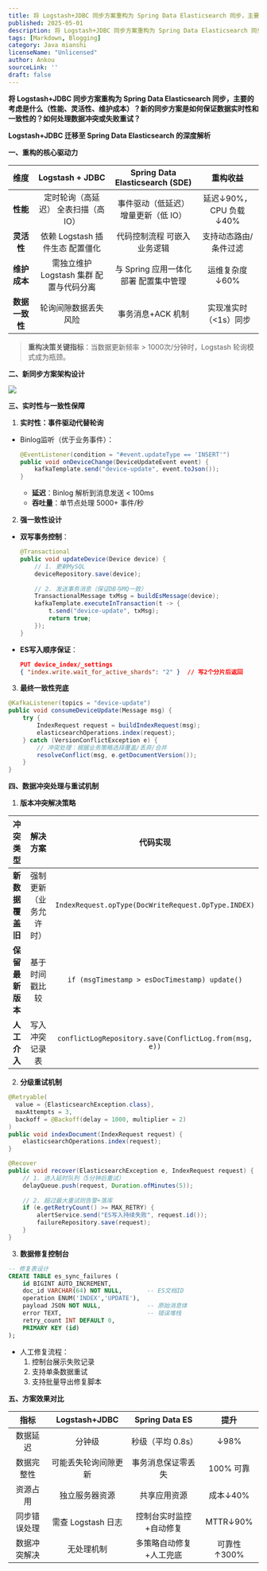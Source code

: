 ```yaml
---
title: 将 Logstash+JDBC 同步方案重构为 Spring Data Elasticsearch 同步，主要的考虑是什么（性能、灵活性、维护成本）？新的同步方案是如何保证数据实时性和一致性的？如何处理数据冲突或失败重试
published: 2025-05-01
description: 将 Logstash+JDBC 同步方案重构为 Spring Data Elasticsearch 同步，主要的考虑是什么（性能、灵活性、维护成本）？新的同步方案是如何保证数据实时性和一致性的？如何处理数据冲突或失败重试
tags: [Markdown, Blogging]
category: Java mianshi
licenseName: "Unlicensed"
author: Ankou
sourceLink: ''
draft: false
---
```

**将 Logstash+JDBC 同步方案重构为 Spring Data Elasticsearch 同步，主要的考虑是什么（性能、灵活性、维护成本）？新的同步方案是如何保证数据实时性和一致性的？如何处理数据冲突或失败重试？**

**Logstash+JDBC 迁移至 Spring Data Elasticsearch 的深度解析**

**一、重构的核心驱动力**

|    **维度**    |           **Logstash + JDBC**           |  **Spring Data Elasticsearch (SDE)**  |      **重构收益**      |
| :------------: | :-------------------------------------: | :-----------------------------------: | :--------------------: |
|    **性能**    |  定时轮询（高延迟） 全表扫描（高 IO）   | 事件驱动（低延迟） 增量更新（低 IO）  | 延迟↓90%，CPU 负载↓40% |
|   **灵活性**   |     依赖 Logstash 插件生态 配置僵化     |      代码控制流程 可嵌入业务逻辑      | 支持动态路由/条件过滤  |
|  **维护成本**  | 需独立维护 Logstash 集群 配置与代码分离 | 与 Spring 应用一体化部署 配置集中管理 |     运维复杂度↓60%     |
| **数据一致性** |          轮询间隙数据丢失风险           |           事务消息+ACK 机制           | 实现准实时（<1s）同步  |

> **重构决策关键指标**：当数据更新频率 > 1000次/分钟时，Logstash 轮询模式成为瓶颈。

**二、新同步方案架构设计**

![](/q_img/新同步方案架构设计.png)

**三、实时性与一致性保障**

1. **实时性：事件驱动代替轮询**

- Binlog监听（优于业务事件）：

  ```java
  @EventListener(condition = "#event.updateType == 'INSERT'")
  public void onDeviceChange(DeviceUpdateEvent event) {
      kafkaTemplate.send("device-update", event.toJson());
  }
  ```

  - **延迟**：Binlog 解析到消息发送 < 100ms
  - **吞吐量**：单节点处理 5000+ 事件/秒

2. **强一致性设计**

- **双写事务控制**：

  ```java
  @Transactional
  public void updateDevice(Device device) {
      // 1. 更新MySQL
      deviceRepository.save(device); 
      
      // 2. 发送事务消息（保证DB与MQ一致）
      TransactionalMessage txMsg = buildEsMessage(device);
      kafkaTemplate.executeInTransaction(t -> {
          t.send("device-update", txMsg);
          return true;
      });
  }
  ```

- **ES写入顺序保证**：

  ```json
  PUT device_index/_settings
  { "index.write.wait_for_active_shards": "2" }  // 写2个分片后返回
  ```

3. **最终一致性兜底**

```java
@KafkaListener(topics = "device-update")
public void consumeDeviceUpdate(Message msg) {
    try {
        IndexRequest request = buildIndexRequest(msg);
        elasticsearchOperations.index(request);
    } catch (VersionConflictException e) {
        // 冲突处理：根据业务策略选择覆盖/丢弃/合并
        resolveConflict(msg, e.getDocumentVersion()); 
    }
}
```

**四、数据冲突处理与重试机制**

1. **版本冲突解决策略**

|   **冲突类型**   |        解决方案        |                        代码实现                        |
| :--------------: | :--------------------: | :----------------------------------------------------: |
| **新数据覆盖旧** | 强制更新（业务允许时） |  `IndexRequest.opType(DocWriteRequest.OpType.INDEX)`   |
| **保留最新版本** |     基于时间戳比较     |     `if (msgTimestamp > esDocTimestamp) update()`      |
|   **人工介入**   |     写入冲突记录表     | `conflictLogRepository.save(ConflictLog.from(msg, e))` |

2. **分级重试机制**

```java
@Retryable(
  value = {ElasticsearchException.class},
  maxAttempts = 3, 
  backoff = @Backoff(delay = 1000, multiplier = 2)
)
public void indexDocument(IndexRequest request) {
    elasticsearchOperations.index(request);
}

@Recover
public void recover(ElasticsearchException e, IndexRequest request) {
    // 1. 进入延时队列（5分钟后重试）
    delayQueue.push(request, Duration.ofMinutes(5));
    
    // 2. 超过最大重试则告警+落库
    if (e.getRetryCount() >= MAX_RETRY) {
        alertService.send("ES写入持续失败", request.id());
        failureRepository.save(request);
    }
}
```

3. **数据修复控制台**

```sql
-- 修复表设计
CREATE TABLE es_sync_failures (
    id BIGINT AUTO_INCREMENT,
    doc_id VARCHAR(64) NOT NULL,       -- ES文档ID
    operation ENUM('INDEX','UPDATE'),  
    payload JSON NOT NULL,             -- 原始消息体
    error TEXT,                        -- 错误堆栈
    retry_count INT DEFAULT 0,
    PRIMARY KEY (id)
);
```

- 人工修复流程：
  1. 控制台展示失败记录
  2. 支持单条数据重试
  3. 支持批量导出修复脚本

**五、方案效果对比**

|   **指标**   |    Logstash+JDBC     |     Spring Data ES      |  **提升**   |
| :----------: | :------------------: | :---------------------: | :---------: |
|   数据延迟   |        分钟级        |    秒级（平均 0.8s）    |    ↓98%     |
|  数据完整性  | 可能丢失轮询间隙更新 |   事务消息保证零丢失    |  100% 可靠  |
|   资源占用   |    独立服务器资源    |      共享应用资源       |  成本↓40%   |
| 同步错误处理 |  需查 Logstash 日志  | 控制台实时监控+自动修复 |  MTTR↓90%   |
| 数据冲突解决 |      无处理机制      | 多策略自动修复+人工兜底 | 可靠性↑300% |